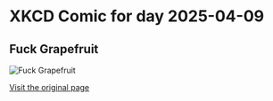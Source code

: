 
# XKCD Comic for day 2025-04-09

## Fuck Grapefruit

![Fuck Grapefruit](https://imgs.xkcd.com/comics/fuck_grapefruit.png "Coconuts are so far down to the left they couldn't be fit on the chart.  Ever spent half an hour trying to open a coconut with a rock?  Fuck coconuts.")

[Visit the original page](https://xkcd.com/388/)
